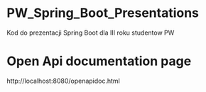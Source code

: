 # PW_Spring_Boot_Presentations
Kod do prezentacji Spring Boot dla III roku studentow PW


# Open Api documentation page
http://localhost:8080/openapidoc.html
